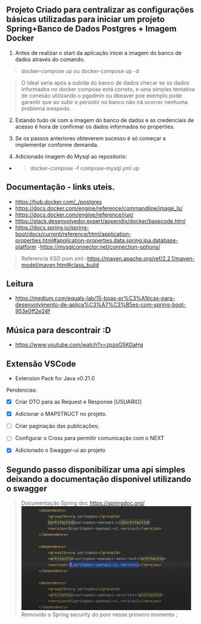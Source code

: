 ## Projeto Criado para centralizar as configurações básicas utilizadas para iniciar um projeto Spring+Banco de Dados Postgres + Imagem Docker

1. Antes de realizar o start da aplicação inicei a imagem do banco de dados através do comando.

> docker-compose up ou docker-compose up -d

> O Ideal seria após a subida do banco de dados checar se os dados informados no docker compose está correto, e uma simples tentativa de conexão utilizando o pgadmin ou dbeaver poe exemplo pode garantir que ao subir e persistir no banco não irá ocorrer nenhuma problema inespedo.

2. Estando tudo ok com a imagem do banco de dados e as credenciais de acesso é hora de confirmar os dados informados no
   properties.

3. Se os passos anteriores obteverem sucesso é só começar a implementar conforme demanda.

4. Adicionado imagem do Mysql ao repositorio:

-  > docker-compose -f compose-mysql.yml up

## Documentação - links uteis.

- https://hub.docker.com/_/postgres
- https://docs.docker.com/engine/reference/commandline/image_ls/
- https://docs.docker.com/engine/reference/run/
- https://stack.desenvolvedor.expert/appendix/docker/basecode.html
- https://docs.spring.io/spring-boot/docs/current/reference/html/application-properties.html#application-properties.data.spring.jpa.database-platform
  -https://mysqlconnector.net/connection-options/

> Referencia XSD pom.xml -https://maven.apache.org/ref/2.2.1/maven-model/maven.html#class_build

## Leitura

- https://medium.com/equals-lab/15-boas-pr%C3%A1ticas-para-desenvolvimento-de-aplica%C3%A7%C3%B5es-com-spring-boot-953e0ff2e24f

## Música para descontrair :D

- https://www.youtube.com/watch?v=zpzoG5KGaHg

## Extensão VSCode

- Extension Pack for Java v0.21.0

Pendencias:

- [x] Criar DTO para as Request e Response [USUARIO]
- [x] Adicionar o MAPSTRUCT no projeto.
- [ ] Criar paginação das publicações;
- [ ] Configurar o Cross para permitir comunicação com o NEXT
- [x] Adicionado o Swagger-ui ao projeto


## Segundo passo disponibilizar uma api simples deixando a documentação disponivel utilizando o swagger

>Documentação Spring doc
> https://springdoc.org/
>![img.png](img.png)
> Removido o Spring security do pom nesse primeiro momento ;